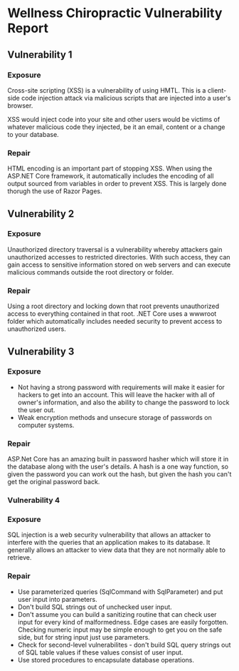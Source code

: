 # Wellness Chiropractic Vulnerability Report

## Vulnerability 1
### Exposure

Cross-site scripting (XSS) is a vulnerability of using HMTL. This is a client-side code injection attack via malicious scripts that are injected into a user's browser.  

XSS would inject code into your site and other users would be victims of whatever malicious code they injected, be it an email, content or a change to your database.

### Repair

HTML encoding is an important part of stopping XSS. When using the ASP.NET Core framework, it automatically includes the encoding of all output sourced from variables in order to prevent XSS. This is largely done thorugh the use of Razor Pages.


## Vulnerability 2
### Exposure

Unauthorized directory traversal is a vulnerability whereby attackers gain unauthorized accesses to restricted directories. With such access, they can gain access to sensitive information stored on web servers and can execute malicious commands outside the root directory or folder.

### Repair

Using a root directory and locking down that root prevents unauthorized access to everything contained in that root. .NET Core uses a wwwroot folder which automatically includes needed security to prevent access to unauthorized users.  


## Vulnerability 3
### Exposure

* Not having a strong password with requirements will make it easier for hackers to get into an account. This will leave the hacker with all of owner's information, and also the ability to change the password to lock the user out. 
* Weak encryption methods and unsecure storage of passwords on computer systems.

### Repair

ASP.Net Core has an amazing built in password hasher which will store it in the database along with the user's details. A hash is a one way function, so given the password you can work out the hash, but given the hash you can't get the original password back.


### Vulnerability 4
### Exposure

SQL injection is a web security vulnerability that allows an attacker to interfere with the queries that an application makes to its database. It generally allows an attacker to view data that they are not normally able to retrieve. 

### Repair

* Use parameterized queries (SqlCommand with SqlParameter) and put user input into parameters.
* Don't build SQL strings out of unchecked user input.
* Don't assume you can build a sanitizing routine that can check user input for every kind of malformedness. Edge cases are easily forgotten. Checking numeric input may be simple enough to get you on the safe side, but for string input just use parameters.
* Check for second-level vulnerabilites - don't build SQL query strings out of SQL table values if these values consist of user input.
* Use stored procedures to encapsulate database operations.
